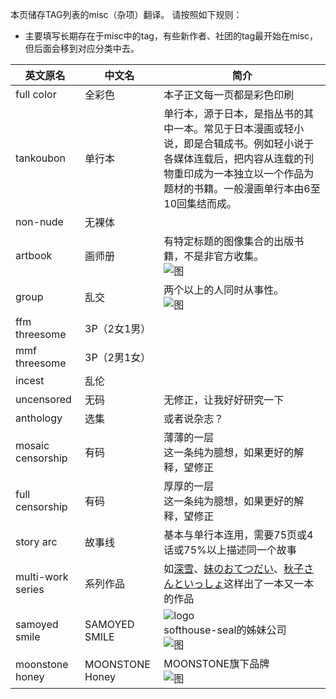 本页储存TAG列表的misc（杂项）翻译。
请按照如下规则：
* 主要填写长期存在于misc中的tag，有些新作者、社团的tag最开始在misc，但后面会移到对应分类中去。

| 英文原名 | 中文名 | 简介 |
| -------- | ---------------------- | ---------------------------------------- |
| full color | 全彩色 | 本子正文每一页都是彩色印刷 |
| tankoubon | 单行本 | 单行本，源于日本，是指丛书的其中一本。常见于日本漫画或轻小说，即是合辑成书。例如轻小说于各媒体连载后，把内容从连载的刊物重印成为一本独立以一个作品为题材的书籍。一般漫画单行本由6至10回集结而成。 |
| non-nude | 无裸体 | |
| artbook | 画师册 | 有特定标题的图像集合的出版书籍，不是非官方收集。<br>![图](http://exhentai.org/t/3b/7c/3b7cf59d56240435702abe0271616d86583d6891-844895-1641-2340-jpg_l.jpg) |
| group | 乱交 | 两个以上的人同时从事性。<br>![图](http://exhentai.org/t/eb/8a/eb8a92af97e65f81c552ca217fea67262afa0e24-2159382-1381-2000-jpg_l.jpg) |
| ffm threesome | 3P（2女1男） | |
| mmf threesome | 3P（2男1女） | |
| incest | 乱伦 | |
| uncensored | 无码 | 无修正，让我好好研究一下 |
| anthology | 选集 | 或者说杂志？ |
| mosaic censorship | 有码 | 薄薄的一层<br>这一条纯为臆想，如果更好的解释，望修正 |
| full censorship | 有码 | 厚厚的一层<br>这一条纯为臆想，如果更好的解释，望修正 |
| story arc | 故事线 | 基本与单行本连用，需要75页或4话或75%以上描述同一个故事 |
| multi-work series | 系列作品 | 如[深雪](http://exhentai.org/?f_doujinshi=0&f_manga=0&f_artistcg=0&f_gamecg=0&f_western=0&f_non-h=0&f_imageset=0&f_cosplay=0&f_asianporn=0&f_misc=0&f_search=%22Deep+Snow%22+language%3Achinese%24&f_apply=Apply+Filter&advsearch=1&f_sname=on&f_stags=on&f_sh=on&f_srdd=2)、[妹のおてつだい](http://exhentai.org/?f_doujinshi=0&f_manga=0&f_artistcg=0&f_gamecg=0&f_western=0&f_non-h=0&f_imageset=0&f_cosplay=0&f_asianporn=0&f_misc=0&f_search=%22Imouto+no+Otetsudai%22+language%3Achinese%24&f_apply=Apply+Filter&advsearch=1&f_sname=on&f_stags=on&f_sh=on&f_srdd=2)、[秋子さんといっしょ](http://exhentai.org/?f_doujinshi=0&f_manga=0&f_artistcg=0&f_gamecg=0&f_western=0&f_non-h=0&f_imageset=0&f_cosplay=0&f_asianporn=0&f_misc=0&f_search=%22Akiko-san+to+Issho%22+language%3Achinese%24&f_apply=Apply+Filter&advsearch=1&f_sname=on&f_stags=on&f_sh=on&f_srdd=2)这样出了一本又一本的作品 |
| samoyed smile | SAMOYED SMILE | ![logo](http://samoyed-smile.com/img/top/topic17.jpg)<br>softhouse-seal的姊妹公司<br>![图](http://exhentai.org/t/10/c0/10c01a35cb889b68e48675b8660071adb2557b40-833357-1000-700-jpg_250.jpg) |
| moonstone honey | MOONSTONE Honey | MOONSTONE旗下品牌<br>![图](http://exhentai.org/t/4d/ab/4dab0cd6676d786afeea0ef64451410c9d12f94d-237009-500-715-jpg_250.jpg)
